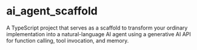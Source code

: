 # ai_agent_scaffold
A TypeScript project that serves as a scaffold to transform your ordinary implementation into a natural-language AI agent using a generative AI API for function calling, tool invocation, and memory.
